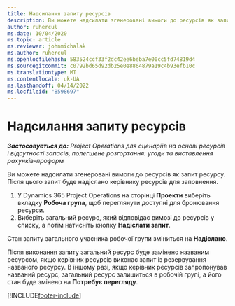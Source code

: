 ```yaml
---
title: Надсилання запиту ресурсів
description: Ви можете надсилати згенеровані вимоги до ресурсів як запит ресурсу. Після цього запит буде надіслано керівнику ресурсів для заповнення.
author: ruhercul
ms.date: 10/04/2020
ms.topic: article
ms.reviewer: johnmichalak
ms.author: ruhercul
ms.openlocfilehash: 583524ccf33f2dc42ee6beba7e00cc5fd74819d4
ms.sourcegitcommit: c0792bd65d92db25e0e8864879a19c4b93efb10c
ms.translationtype: MT
ms.contentlocale: uk-UA
ms.lasthandoff: 04/14/2022
ms.locfileid: "8598697"
---
```

# <a name="submit-a-resource-request"></a>Надсилання запиту ресурсів

_**Застосовується до:** Project Operations для сценаріїв на основі ресурсів і відсутності запасів, полегшене розгортання: угоди та виставлення рахунків-проформ_

Ви можете надсилати згенеровані вимоги до ресурсів як запит ресурсу. Після цього запит буде надіслано керівнику ресурсів для заповнення.

1. У Dynamics 365 Project Operations на сторінці **Проекти** виберіть вкладку **Робоча група**, щоб переглянути доступні для бронювання ресурси. 
2. Виберіть загальний ресурс, який відповідає вимозі до ресурсів у списку, а потім натисніть кнопку **Надіслати запит**.

Стан запиту загального учасника робочої групи зміниться на **Надіслано**.

Після виконання запиту загальний ресурс буде замінено названим ресурсом, якщо керівник ресурсів виконає запит із резервування названого ресурсу. В іншому разі, якщо керівник ресурсів запропонував названий ресурс, загальний ресурс залишиться в робочій групі, а його стан буде змінено на **Потребує перегляду**.


[!INCLUDE[footer-include](../includes/footer-banner.md)]
